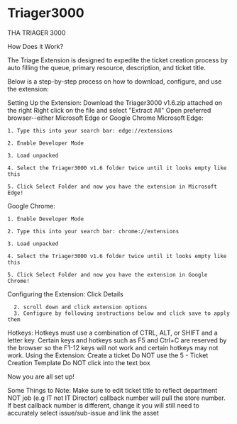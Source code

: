 # Triager3000
THA TRIAGER 3000

How Does it Work?

The Triage Extension is designed to expedite the ticket creation process by auto filling the queue, primary resource, description, and ticket title.

Below is a step-by-step process on how to download, configure, and use the extension:

Setting Up the Extension:
Download the Triager3000 v1.6.zip attached on the right
Right click on the file and select "Extract All"
Open preferred browser--either Microsoft Edge or Google Chrome
Microsoft Edge:
    
    1. Type this into your search bar: edge://extensions
    
    2. Enable Developer Mode
    
    3. Load unpacked

    4. Select the Triager3000 v1.6 folder twice until it looks empty like this

    5. Click Select Folder and now you have the extension in Microsoft Edge!

Google Chrome:

    1. Enable Developer Mode 
       
    2. Type this into your search bar: chrome://extensions
       
    3. Load unpacked

    4. Select the Triager3000 v1.6 folder twice until it looks empty like this

    5. Click Select Folder and now you have the extension in Google Chrome!

Configuring the Extension:
Click Details

      2. scroll down and click extension options
      3. Configure by following instructions below and click save to apply them


Hotkeys:
Hotkeys must use a combination of CTRL, ALT, or SHIFT and a letter key. Certain keys and hotkeys such as F5 and Ctrl+C are reserved by the browser so the F1-12 keys will not work and certain hotkeys may not work. 
Using the Extension:
Create a ticket
Do NOT use the 5 - Ticket Creation Template
Do NOT click into the text box

Now you are all set up!

Some Things to Note:
Make sure to edit ticket title to reflect department NOT job (e.g IT not IT Director)
callback number will pull the store number. If best callback number is different, change it
you will still need to accurately select issue/sub-issue and link the asset
